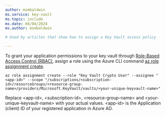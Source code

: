 ```yaml
---
author: msmbaldwin
ms.service: key-vault
ms.topic: include
ms.date: 04/04/2024
ms.author: msmbaldwin

# Used by articles that show how to assign a Key Vault access policy

---
```


To grant your application permissions to your key vault through [Role-Based Access Control (RBAC)](/azure/key-vault/general/rbac-guide.md), assign a role using the Azure CLI command [az role assignment create](/cli/azure/role/assignment#az-role-assignment-create).

```azurecli
az role assignment create --role "Key Vault Crypto User" --assignee "<app-id>" --scope "/subscriptions/<subscription-id>/resourceGroups/<resource-group-name>/providers/Microsoft.KeyVault/vaults/<your-unique-keyvault-name>"
```

Replace \<app-id\>, \<subscription-id\>, \<resource-group-name\> and \<your-unique-keyvault-name\> with your actual values. \<app-id\> is the Application (client) ID of your registered application in Azure AD.
